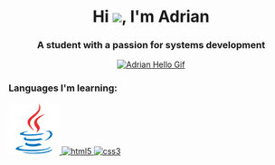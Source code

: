 <h1 align="center">Hi <img src="https://media.giphy.com/media/hvRJCKFzcasrR4ia7z/giphy.gif" width="35">, I'm Adrian</h1>
<h3 align="center">A student with a passion for systems development</h3>


<p align="center"><a  href="Your heart <3" target="_blank" rel="noreferrer"> <img src="https://media.giphy.com/media/wb0HOi1fGNBfxxQjVb/giphy.gif" alt="Adrian Hello Gif" width="500" height="500"/>
</a>
</p>

<h3 align="left">Languages I'm learning:</h3>
<p align="left"> <a href="https://www.java.com" target="_blank" rel="noreferrer"> <img src="https://raw.githubusercontent.com/devicons/devicon/master/icons/java/java-original.svg" alt="java" width="90" height="90"/> </a> <a href="" target="_blank" rel="noreferrer"> <img src="https://cdn.jsdelivr.net/gh/devicons/devicon/icons/html5/html5-original.svg" alt="html5" width="90" height="90"/> </a> <a href="" target="_blank" rel="noreferrer"> <img src="https://cdn.jsdelivr.net/gh/devicons/devicon/icons/css3/css3-original.svg" alt="css3" width="90" height="90"/> </a> </p>
<!---
AdrianTr18/AdrianTr18 is a ✨ special ✨ repository because its `README.md` (this file) appears on your GitHub profile.
You can click the Preview link to take a look at your changes.
--->
